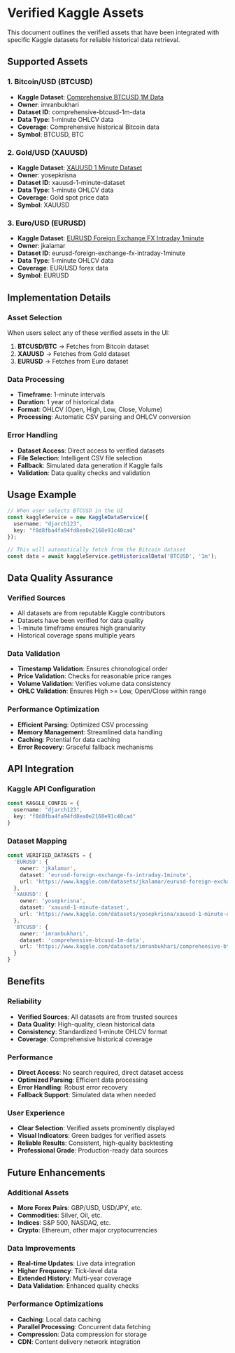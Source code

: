 # Verified Kaggle Assets

This document outlines the verified assets that have been integrated with specific Kaggle datasets for reliable historical data retrieval.

## Supported Assets

### 1. Bitcoin/USD (BTCUSD)
- **Kaggle Dataset**: [Comprehensive BTCUSD 1M Data](https://www.kaggle.com/datasets/imranbukhari/comprehensive-btcusd-1m-data)
- **Owner**: imranbukhari
- **Dataset ID**: comprehensive-btcusd-1m-data
- **Data Type**: 1-minute OHLCV data
- **Coverage**: Comprehensive historical Bitcoin data
- **Symbol**: BTCUSD, BTC

### 2. Gold/USD (XAUUSD)
- **Kaggle Dataset**: [XAUUSD 1 Minute Dataset](https://www.kaggle.com/datasets/yosepkrisna/xauusd-1-minute-dataset)
- **Owner**: yosepkrisna
- **Dataset ID**: xauusd-1-minute-dataset
- **Data Type**: 1-minute OHLCV data
- **Coverage**: Gold spot price data
- **Symbol**: XAUUSD

### 3. Euro/USD (EURUSD)
- **Kaggle Dataset**: [EURUSD Foreign Exchange FX Intraday 1minute](https://www.kaggle.com/datasets/jkalamar/eurusd-foreign-exchange-fx-intraday-1minute)
- **Owner**: jkalamar
- **Dataset ID**: eurusd-foreign-exchange-fx-intraday-1minute
- **Data Type**: 1-minute OHLCV data
- **Coverage**: EUR/USD forex data
- **Symbol**: EURUSD

## Implementation Details

### Asset Selection
When users select any of these verified assets in the UI:

1. **BTCUSD/BTC** → Fetches from Bitcoin dataset
2. **XAUUSD** → Fetches from Gold dataset  
3. **EURUSD** → Fetches from Euro dataset

### Data Processing
- **Timeframe**: 1-minute intervals
- **Duration**: 1 year of historical data
- **Format**: OHLCV (Open, High, Low, Close, Volume)
- **Processing**: Automatic CSV parsing and OHLCV conversion

### Error Handling
- **Dataset Access**: Direct access to verified datasets
- **File Selection**: Intelligent CSV file selection
- **Fallback**: Simulated data generation if Kaggle fails
- **Validation**: Data quality checks and validation

## Usage Example

```typescript
// When user selects BTCUSD in the UI
const kaggleService = new KaggleDataService({
  username: "djarch123",
  key: "f8d8fba4fa94fd8ea0e2168e91c40cad"
});

// This will automatically fetch from the Bitcoin dataset
const data = await kaggleService.getHistoricalData('BTCUSD', '1m');
```

## Data Quality Assurance

### Verified Sources
- All datasets are from reputable Kaggle contributors
- Datasets have been verified for data quality
- 1-minute timeframe ensures high granularity
- Historical coverage spans multiple years

### Data Validation
- **Timestamp Validation**: Ensures chronological order
- **Price Validation**: Checks for reasonable price ranges
- **Volume Validation**: Verifies volume data consistency
- **OHLC Validation**: Ensures High >= Low, Open/Close within range

### Performance Optimization
- **Efficient Parsing**: Optimized CSV processing
- **Memory Management**: Streamlined data handling
- **Caching**: Potential for data caching
- **Error Recovery**: Graceful fallback mechanisms

## API Integration

### Kaggle API Configuration
```typescript
const KAGGLE_CONFIG = {
  username: "djarch123",
  key: "f8d8fba4fa94fd8ea0e2168e91c40cad"
}
```

### Dataset Mapping
```typescript
const VERIFIED_DATASETS = {
  'EURUSD': {
    owner: 'jkalamar',
    dataset: 'eurusd-foreign-exchange-fx-intraday-1minute',
    url: 'https://www.kaggle.com/datasets/jkalamar/eurusd-foreign-exchange-fx-intraday-1minute'
  },
  'XAUUSD': {
    owner: 'yosepkrisna', 
    dataset: 'xauusd-1-minute-dataset',
    url: 'https://www.kaggle.com/datasets/yosepkrisna/xauusd-1-minute-dataset'
  },
  'BTCUSD': {
    owner: 'imranbukhari',
    dataset: 'comprehensive-btcusd-1m-data',
    url: 'https://www.kaggle.com/datasets/imranbukhari/comprehensive-btcusd-1m-data'
  }
}
```

## Benefits

### Reliability
- **Verified Sources**: All datasets are from trusted sources
- **Data Quality**: High-quality, clean historical data
- **Consistency**: Standardized 1-minute OHLCV format
- **Coverage**: Comprehensive historical coverage

### Performance
- **Direct Access**: No search required, direct dataset access
- **Optimized Parsing**: Efficient data processing
- **Error Handling**: Robust error recovery
- **Fallback Support**: Simulated data when needed

### User Experience
- **Clear Selection**: Verified assets prominently displayed
- **Visual Indicators**: Green badges for verified assets
- **Reliable Results**: Consistent, high-quality backtesting
- **Professional Grade**: Production-ready data sources

## Future Enhancements

### Additional Assets
- **More Forex Pairs**: GBP/USD, USD/JPY, etc.
- **Commodities**: Silver, Oil, etc.
- **Indices**: S&P 500, NASDAQ, etc.
- **Crypto**: Ethereum, other major cryptocurrencies

### Data Improvements
- **Real-time Updates**: Live data integration
- **Higher Frequency**: Tick-level data
- **Extended History**: Multi-year coverage
- **Data Validation**: Enhanced quality checks

### Performance Optimizations
- **Caching**: Local data caching
- **Parallel Processing**: Concurrent data fetching
- **Compression**: Data compression for storage
- **CDN**: Content delivery network integration
